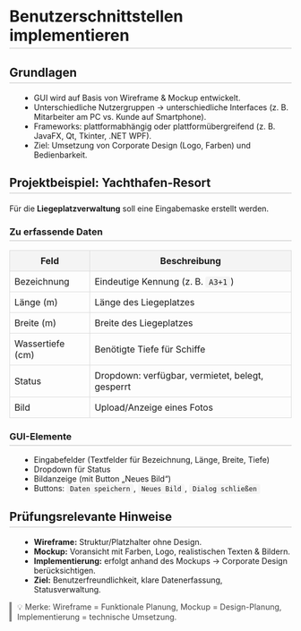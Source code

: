 <!DOCTYPE html>
<html lang="de">
<head>
  <meta charset="UTF-8">
  <style>
      h1, h2, h3 {
      border-bottom: 2px solid #ddd;
      padding-bottom: 5px;
    }
    ul {
      list-style: disc;
      margin-left: 20px;
    }
    code {
      background: #f4f4f4;
      padding: 2px 6px;
      border-radius: 4px;
    }
    blockquote {
      border-left: 4px solid #888;
      margin: 10px 0;
      padding-left: 10px;
      color: #444;
    }
    table {
      width: 100%;
      border-collapse: collapse;
      margin: 15px 0;
    }
    th, td {
      border: 1px solid #ddd;
      padding: 8px;
    }
    th {
      background: #f4f4f4;
    }
  </style>
</head>
<body>

<h1>Benutzerschnittstellen implementieren</h1>

<h2>Grundlagen</h2>
<ul>
  <li>GUI wird auf Basis von Wireframe & Mockup entwickelt.</li>
  <li>Unterschiedliche Nutzergruppen → unterschiedliche Interfaces (z. B. Mitarbeiter am PC vs. Kunde auf Smartphone).</li>
  <li>Frameworks: plattformabhängig oder plattformübergreifend (z. B. JavaFX, Qt, Tkinter, .NET WPF).</li>
  <li>Ziel: Umsetzung von Corporate Design (Logo, Farben) und Bedienbarkeit.</li>
</ul>

<h2>Projektbeispiel: Yachthafen-Resort</h2>
<p>Für die <strong>Liegeplatzverwaltung</strong> soll eine Eingabemaske erstellt werden.</p>

<h3>Zu erfassende Daten</h3>
<table>
  <tr>
    <th>Feld</th>
    <th>Beschreibung</th>
  </tr>
  <tr>
    <td>Bezeichnung</td>
    <td>Eindeutige Kennung (z. B. <code>A3+1</code>)</td>
  </tr>
  <tr>
    <td>Länge (m)</td>
    <td>Länge des Liegeplatzes</td>
  </tr>
  <tr>
    <td>Breite (m)</td>
    <td>Breite des Liegeplatzes</td>
  </tr>
  <tr>
    <td>Wassertiefe (cm)</td>
    <td>Benötigte Tiefe für Schiffe</td>
  </tr>
  <tr>
    <td>Status</td>
    <td>Dropdown: verfügbar, vermietet, belegt, gesperrt</td>
  </tr>
  <tr>
    <td>Bild</td>
    <td>Upload/Anzeige eines Fotos</td>
  </tr>
</table>

<h3>GUI-Elemente</h3>
<ul>
  <li>Eingabefelder (Textfelder für Bezeichnung, Länge, Breite, Tiefe)</li>
  <li>Dropdown für Status</li>
  <li>Bildanzeige (mit Button „Neues Bild“)</li>
  <li>Buttons: <code>Daten speichern</code>, <code>Neues Bild</code>, <code>Dialog schließen</code></li>
</ul>

<h2>Prüfungsrelevante Hinweise</h2>
<ul>
  <li><strong>Wireframe:</strong> Struktur/Platzhalter ohne Design.</li>
  <li><strong>Mockup:</strong> Voransicht mit Farben, Logo, realistischen Texten & Bildern.</li>
  <li><strong>Implementierung:</strong> erfolgt anhand des Mockups → Corporate Design berücksichtigen.</li>
  <li><strong>Ziel:</strong> Benutzerfreundlichkeit, klare Datenerfassung, Statusverwaltung.</li>
</ul>

<blockquote>
💡 Merke: Wireframe = Funktionale Planung, Mockup = Design-Planung, Implementierung = technische Umsetzung.
</blockquote>

</body>
</html>
